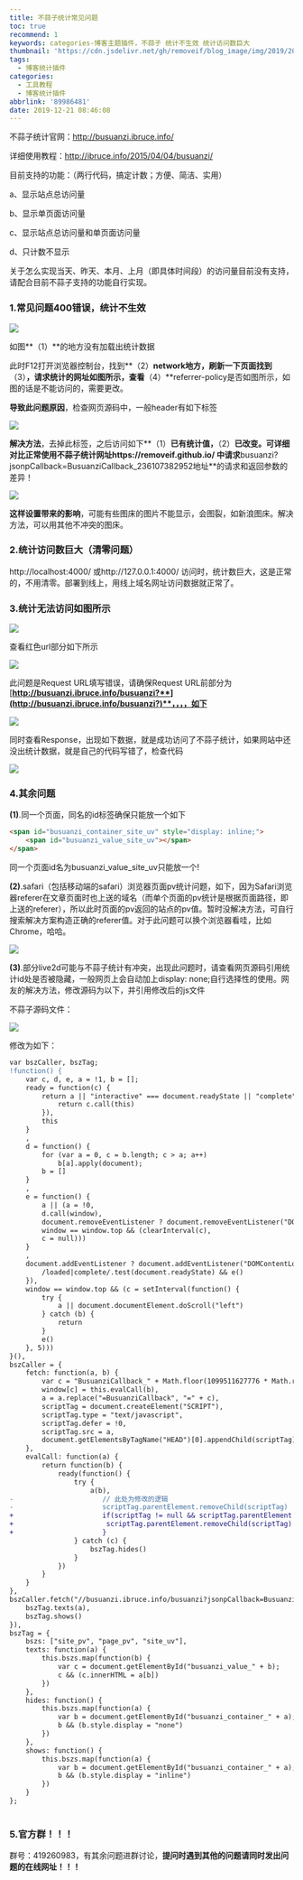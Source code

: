 ```yaml
---
title: 不蒜子统计常见问题
toc: true
recommend: 1
keywords: categories-博客主题插件，不蒜子 统计不生效 统计访问数巨大
thumbnail: 'https://cdn.jsdelivr.net/gh/removeif/blog_image/img/2019/20191221090606.png'
tags:
  - 博客统计插件
categories:
  - 工具教程
  - 博客统计插件
abbrlink: '89986481'
date: 2019-12-21 08:46:08
---
```


不蒜子统计官网：http://busuanzi.ibruce.info/

详细使用教程：http://ibruce.info/2015/04/04/busuanzi/

目前支持的功能：（两行代码，搞定计数；方便、简洁、实用）

a、显示站点总访问量

b、显示单页面访问量
<!-- more -->

c、显示站点总访问量和单页面访问量

d、只计数不显示

关于怎么实现当天、昨天、本月、上月（即具体时间段）的访问量目前没有支持，请配合目前不蒜子支持的功能自行实现。

### 1.常见问题400错误，统计不生效

![](https://cdn.jsdelivr.net/gh/removeif/blog_image/img/2019/20191221085006.png)            

如图**（1）**的地方没有加载出统计数据

此时F12打开浏览器控制台，找到**（2）**network地方，刷新一下页面找到**（3）**，请求统计的网址如图所示，查看**（4）**referrer-policy是否如图所示，如图的话是不能访问的，需要更改。

**导致此问题原因**，检查网页源码中，一般header有如下标签

![](https://cdn.jsdelivr.net/gh/removeif/blog_image/img/2019/20191221085114.png)    

**解决方法**，去掉此标签，之后访问如下**（1）**已有统计值，**（2）**已改变。可详细对比正常使用不蒜子统计网址https://removeif.github.io/ 中请求**busuanzi?jsonpCallback=BusuanziCallback_236107382952地址**的请求和返回参数的差异！

![](https://cdn.jsdelivr.net/gh/removeif/blog_image/img/2019/20191221085231.png)

**这样设置带来的影响**，可能有些图床的图片不能显示，会图裂，如新浪图床。解决方法，可以用其他不冲突的图床。

### 2.统计访问数巨大（清零问题）

http://localhost:4000/ 或http://127.0.0.1:4000/ 访问时，统计数巨大，这是正常的，不用清零。部署到线上，用线上域名网址访问数据就正常了。

### 3.统计无法访问如图所示

![](https://cdn.jsdelivr.net/gh/removeif/blog_image/img/2019/20191221085258.png)

查看红色url部分如下所示

![](https://cdn.jsdelivr.net/gh/removeif/blog_image/img/2019/20191221085320.png)

此问题是Request URL填写错误，请确保Request URL前部分为[**http://busuanzi.ibruce.info/busuanzi?**](http://busuanzi.ibruce.info/busuanzi?)**，，，，如下**

![](https://cdn.jsdelivr.net/gh/removeif/blog_image/img/2019/20191221085345.png)

同时查看Response，出现如下数据，就是成功访问了不蒜子统计，如果网站中还没出统计数据，就是自己的代码写错了，检查代码

![](https://cdn.jsdelivr.net/gh/removeif/blog_image/img/2019/20191221085405.png)

### 4.其余问题

**(1)**.同一个页面，同名的id标签确保只能放一个如下

```html
<span id="busuanzi_container_site_uv" style="display: inline;">
	<span id="busuanzi_value_site_uv"></span>
</span>

```

同一个页面id名为busuanzi_value_site_uv只能放一个!

**(2)**.safari（包括移动端的safari）浏览器页面pv统计问题，如下，因为Safari浏览器referer在文章页面时也上送的域名（而单个页面的pv统计是根据页面路径，即上送的referer），所以此时页面的pv返回的站点的pv值。暂时没解决方法，可自行搜索解决方案构造正确的referer值。对于此问题可以换个浏览器看哇，比如Chrome，哈哈。

![](https://cdn.jsdelivr.net/gh/removeif/blog_image/img/2019/20191221085514.png)

**(3)**.部分live2d可能与不蒜子统计有冲突，出现此问题时，请查看网页源码引用统计id处是否被隐藏，一般网页上会自动加上display: none;自行选择性的使用。网友的解决方法，修改源码为以下，并引用修改后的js文件

不蒜子源码文件：

![](https://cdn.jsdelivr.net/gh/removeif/blog_image/img/2019/20191221085823.png)

 修改为如下：

```diff
var bszCaller, bszTag;
!function() {
    var c, d, e, a = !1, b = [];
    ready = function(c) {
        return a || "interactive" === document.readyState || "complete" === document.readyState ? c.call(document) : b.push(function() {
            return c.call(this)
        }),
        this
    }
    ,
    d = function() {
        for (var a = 0, c = b.length; c > a; a++)
            b[a].apply(document);
        b = []
    }
    ,
    e = function() {
        a || (a = !0,
        d.call(window),
        document.removeEventListener ? document.removeEventListener("DOMContentLoaded", e, !1) : document.attachEvent && (document.detachEvent("onreadystatechange", e),
        window == window.top && (clearInterval(c),
        c = null)))
    }
    ,
    document.addEventListener ? document.addEventListener("DOMContentLoaded", e, !1) : document.attachEvent && (document.attachEvent("onreadystatechange", function() {
        /loaded|complete/.test(document.readyState) && e()
    }),
    window == window.top && (c = setInterval(function() {
        try {
            a || document.documentElement.doScroll("left")
        } catch (b) {
            return
        }
        e()
    }, 5)))
}(),
bszCaller = {
    fetch: function(a, b) {
        var c = "BusuanziCallback_" + Math.floor(1099511627776 * Math.random());
        window[c] = this.evalCall(b),
        a = a.replace("=BusuanziCallback", "=" + c),
        scriptTag = document.createElement("SCRIPT"),
        scriptTag.type = "text/javascript",
        scriptTag.defer = !0,
        scriptTag.src = a,
        document.getElementsByTagName("HEAD")[0].appendChild(scriptTag)
    },
    evalCall: function(a) {
        return function(b) {
            ready(function() {
                try {
                    a(b), 
-                      // 此处为修改的逻辑
-                      scriptTag.parentElement.removeChild(scriptTag)
+                      if(scriptTag != null && scriptTag.parentElement != null){
+                       scriptTag.parentElement.removeChild(scriptTag)
+                      }
                } catch (c) {
                    bszTag.hides()
                }
            })
        }
    }
},
bszCaller.fetch("//busuanzi.ibruce.info/busuanzi?jsonpCallback=BusuanziCallback", function(a) {
    bszTag.texts(a),
    bszTag.shows()
}),
bszTag = {
    bszs: ["site_pv", "page_pv", "site_uv"],
    texts: function(a) {
        this.bszs.map(function(b) {
            var c = document.getElementById("busuanzi_value_" + b);
            c && (c.innerHTML = a[b])
        })
    },
    hides: function() {
        this.bszs.map(function(a) {
            var b = document.getElementById("busuanzi_container_" + a);
            b && (b.style.display = "none")
        })
    },
    shows: function() {
        this.bszs.map(function(a) {
            var b = document.getElementById("busuanzi_container_" + a);
            b && (b.style.display = "inline")
        })
    }
};
    
```

### 5.官方群！！！

群号：419260983，有其余问题进群讨论，**提问时遇到其他的问题请同时发出问题的在线网址！！！**


